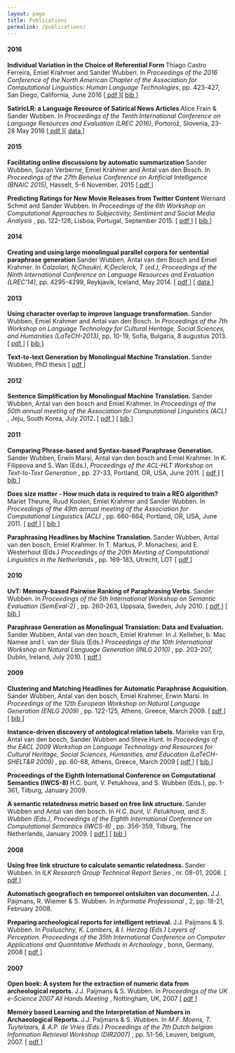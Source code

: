 ```yaml
---
layout: page
title: Publications
permalink: /publications/
---
```

#### 2016
<b>Individual Variation in the Choice of Referential Form </b> Thiago Castro Ferreira, Emiel Krahmer and Sander Wubben. In <i>Proceedings of the 2016 Conference of the North American Chapter of the Association for Computational Linguistics: Human Language Technologies</i>, pp. 423-427, San Diego, California, June 2016 [<a href="http://www.aclweb.org/anthology/N16-1048"> pdf </a> ][ <a href="http://aclweb.org/anthology/N/N16/N16-1048.bib"> bib </a> ]

<b>SatiricLR: a Language Resource of Satirical News Articles </b> Alice Frain & Sander Wubben. In <i>Proceedings of the Tenth International Conference on Language Resources and Evaluation (LREC 2016)</i>, Portorož, Slovenia, 23-28 May 2016 [<a href="http://www.lrec-conf.org/proceedings/lrec2016/pdf/1209_Paper.pdf"> pdf </a> ][ <a href="https://github.com/swubb/satiriclr"> data </a> ]
   

#### 2015
<b>Facilitating online discussions by automatic summarization </b> Sander Wubben, Suzan Verberne, Emiel Krahmer and Antal van den Bosch. In <i>Proceedings of the 27th Benelux Conference on Artificial Intelligence (BNAIC 2015)</i>, Hasselt, 5-6 November, 2015 [<a href="BNAIC_2015_dicosumo.pdf"> pdf </a> ]

 <b>Predicting Ratings for New Movie Releases from Twitter Content </b>  Wernard Schmit and Sander Wubben.  In  <i> Proceedings of the 6th Workshop on Computational Approaches to Subjectivity, Sentiment and Social Media Analysis </i>, pp. 122-126, Lisboa, Portugal,  September 2015. [ <a href="http://aclweb.org/anthology/P/P12/P12-1107.pdf"> pdf </a> ] 
 [ <a href="http://aclweb.org/anthology/P/P12/P12-1107.bib"> bib </a> ]

#### 2014
 <b>Creating and using large monolingual parallel corpora for sentential paraphrase generation </b>  Sander Wubben, Antal van den Bosch and Emiel Krahmer. In  <i> Calzolari, N;Choukri, K;Declerck, T (ed.), Proceedings of the Ninth International Conference on Language Resources and Evaluation (LREC'14)</i>, pp. 4295-4299, Reykjavik, Iceland,  May 2014.
 [ <a href="http://www.lrec-conf.org/proceedings/lrec2014/pdf/1135_Paper.pdf"> pdf </a> ] 
[ <a href="todo"> data </a> ]


#### 2013
 <b> Using character overlap to improve language transformation. </b>  Sander Wubben, Emiel Krahmer and Antal van den Bosch.  In  <i> Proceedings of the 7th Workshop on Language Technology for Cultural Heritage, Social Sciences, and Humanities (LaTeCH-2013)</i>,  pp. 10-19, Sofia, Bulgaria, 8 augustus 2013. [ <a href="http://aclweb.org/anthology/W/W13/W13-2702.pdf"> pdf </a> ]  [ <a href="http://aclweb.org/anthology/W/W13/W13-2702.bib"> bib </a> ]


 <b>  Text-to-text Generation by Monolingual Machine Translation.  </b>  Sander Wubben, PhD thesis
 [ <a href="https://pure.uvt.nl/portal/files/1517390/Wubben_text_05-06-2013.pdf"> pdf </a> ]


#### 2012
 <b> Sentence Simplification by Monolingual Machine Translation. </b>  Sander Wubben, Antal van den bosch and Emiel Krahmer.  In  <i>  Proceedings of the 50th annual meeting of the Association for Computational Linguistics (ACL) </i> , Jeju, South Korea, July 2012. [ <a href="publications/sentsimplmt.pdf"> pdf </a> ]  [ <a href="http://aclweb.org/anthology/P/P12/P12-1107.bib"> bib </a> ]
 

#### 2011 
<b> Comparing Phrase-based and Syntax-based Paraphrase Generation. </b>  Sander Wubben, Erwin Marsi, Antal van den bosch and Emiel Krahmer.  In K. Filippova and S. Wan (Eds.),  <i>  Proceedings of the ACL-HLT Workshop on Text-to-Text Generation </i> , pp. 27-33, Portland, OR, USA, June 2011. [ <a href="http://aclweb.org/anthology-new/W/W11/W11-1604.pdf"> pdf </a> ] [ <a href="http://aclweb.org/anthology-new/W/W11/W11-1604.bib"> bib </a> ] 

<b> Does size matter - How much data is required to train a REG algorithm? </b>   Mariet Theune, Ruud Koolen, Emiel Krahmer and Sander Wubben. In  <i> Proceedings of the 49th annual meeting of the Association for Computational Linguistics (ACL) </i> , pp. 660-664, Portland, OR, USA, June 2011. [ <a href="http://aclweb.org/anthology-new/P/P11/P11-2116.pdf"> pdf </a> ] [ <a href="http://aclweb.org/anthology-new/P/P11/P11-2116.bib"> bib </a> ] 
     
<b> Paraphrasing Headlines by Machine Translation. </b>  Sander Wubben, Antal van den bosch, Emiel Krahmer. In T. Markus, P. Monachesi, and E. Westerhout (Eds.)  <I> Proceedings of the 20th Meeting of Computational Linguistics in the Netherlands </i> , pp. 169-183, Utrecht, LOT [ <a href="./publications/clin_paraphrasing.pdf"> pdf </a> ]  
            
#### 2010	  
<b> UvT: Memory-based Pairwise Ranking of Paraphrasing Verbs. </b>  Sander Wubben. In  <I> Proceedings of the 5th International Workshop on Semantic Evaluation (SemEval-2) </i> , pp. 260-263, Uppsala, Sweden, July 2010.  [ <a href="http://aclweb.org/anthology/S/S10/S10-1058.pdf"> pdf </a> ] [ <a href="http://aclweb.org/anthology/S/S10/S10-1058.bib"> bib </a> ]
        
<b> Paraphrase Generation as Monolingual Translation: Data and Evaluation. </b>  Sander Wubben, Antal van den bosch, Emiel Krahmer. In J. Kelleher, b. Mac Namee and I. van der Sluis (Eds.)  <I> Proceedings of the 10th International Workshop on Natural Language Generation (INLG 2010) </i> , pp. 203-207, Dublin, Ireland, July 2010.  [ <a href="./publications/INLG2010.pdf"> pdf </a> ] 

            
#### 2009	  
<b> Clustering and Matching Headlines for Automatic Paraphrase Acquisition. </b>  Sander Wubben, Antal van den bosch, Emiel Krahmer, Erwin Marsi. In  <I> Proceedings of the 12th European Workshop on Natural Language Generation (ENLG 2009) </i> , pp. 122-125, Athens, Greece, March 2009.  [ <a href="http://aclweb.org/anthology-new/W/W09/W09-0621.pdf"> pdf </a> ] [ <a href="http://aclweb.org/anthology-new/W/W09/W09-0621.bib"> bib </a> ]
            
<b> Instance-driven discovery of ontological relation labels. </b>  Marieke van Erp, Antal van den bosch, Sander Wubben and Steve Hunt. In  <I> Proceedings of the EACL 2009 Workshop on Language Technology and Resources for Cultural Heritage, Social Sciences, Humanities, and Education (LaTeCH-SHELT&R 2009) </i> , pp. 60-68, Athens, Greece, March 2009   [ <a href="http://aclweb.org/anthology-new/W/W09/W09-0307.pdf"> pdf </a> ] [ <a href="http://aclweb.org/anthology-new/W/W09/W09-0307.bib"> bib </a> ]
	            
<b> Proceedings of the Eighth International Conference on Computational Semantics (IWCS-8) </b>  H.C. bunt, V. Petukhova, and S. Wubben (Eds.), pp. 1-361, Tilburg, January 2009.  
            
<b> A semantic relatedness metric based on free link structure. </b>  Sander Wubben and Antal van den bosch. In  <I> H.C. bunt, V. Petukhova, and S. Wubben (Eds.), Proceedings of the Eighth International Conference on Computational Semantics (IWCS-8) </I> , pp. 356-359, Tilburg, The Netherlands, January 2009. [ <a href="http://www.aclweb.org/anthology/W/W09/W09-3743.pdf"> pdf </a> ] [ <a href="http://www.aclweb.org/anthology/W/W09/W09-3743.bib"> bib </a> ]

            
#### 2008            
<b> Using free link structure to calculate semantic relatedness. </b>  Sander Wubben. In  <I> ILK Research Group Technical Report Series  </I> , nr. 08-01, 2008. [ <a href="./publications/wubben2008-techrep.pdf"> pdf </a> ] 
            
<b> Automatisch geografisch en temporeel ontsluiten van documenten. </b>  J.J. Paijmans, R. Wiemer & S. Wubben. In  <I> Informatie Professional </I> , 2, pp. 18-21, February 2008. 
            
<b> Preparing archeological reports for intelligent retrieval. </b>  J.J. Paijmans & S. Wubben. In  <I> Posluschny, K. Lambers, & I. Herzog (Eds.) Layers of Perception. Proceedings of the 35th International Conference on Computer Applications and Quantitative Methods in Archaology </I> , bonn, Germany, 2008 [ <a href="./publications/caa2-008.pdf"> pdf </a> ]  

 
#### 2007
<b> Open boek: A system for the extraction of numeric data from archeological reports. </b>  J.J. Paijmans & S. Wubben. In  <I> Proceedings of the UK e-Science 2007 All Hands Meeting </I> , Nottingham, UK, 2007 [ <a href="./publications/allhandsopenboek.pdf"> pdf </a> ]  
            
<b> Memory based Learning and the Interpretation of Numbers in Archaeological Reports. </b>  J.J. Paijmans & S. Wubben. In  <I> M.F. Moens, T. Tuytelaars, & A.P. de Vries (Eds.) Proceedings of the 7th Dutch belgian Information Retrieval Workshop (DIR2007) </I> , pp. 51-56, Leuven, belgium, 2007. [ <a href="./publications/dir2007.pdf"> pdf </a> ] 
